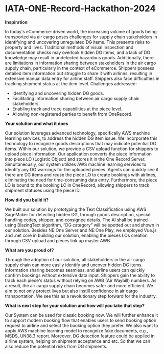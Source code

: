 # IATA-ONE-Record-Hackathon-2024

**Inspiration**

In today's eCommerce-driven world, the increasing volume of goods being transported via air cargo poses challenges for supply chain stakeholders in identifying and uncovering unregulated DG items. This presents risks to property and lives. Traditional methods of visual inspection and documentation checks may overlook hidden DG items, and a lack of DG knowledge may result in undetected hazardous goods.
Additionally, there are limitations in information sharing between stakeholders in the air cargo supply chain, particularly in the context of eCommerce. Shippers possess detailed item information but struggle to share it with airlines, resulting in extensive manual data entry for airline staff. Shippers also face difficulties in tracking shipment status at the item level.
Challenges addressed:
- Identifying and uncovering hidden DG goods.
- Facilitating information sharing between air cargo supply chain stakeholders.
- Enabling track and trace capabilities at the piece level.
- Allowing non-registered parties to benefit from OneRecord.

**Your solution and what it does**

Our solution leverages advanced technology, specifically AWS machine learning services, to address the hidden DG item issue. We incorporate this technology to recognize goods descriptions that may indicate potential DG items.
Within our solution, we provide a CSV upload function for shippers to upload piece information. Our application converts the piece information into piece LO (Logistic Object) and stores it in the One Record Server. Simultaneously, our system utilizes AWS machine learning services to identify any DG warnings for the uploaded pieces. Agents can quickly see if there are DG items and reuse the piece LO to create bookings with airlines, eliminating the need for time-consuming data entry. Furthermore, the piece LO is bound to the booking LO in OneRecord, allowing shippers to track shipment statuses using the piece ID.

**How did you build it?**

We built our solution by prototyping the Text Classification using AWS SageMaker for detecting hidden DG, through goods description, special handling codes, shipper, and consignee details. The AI shall be trained using BlazingText algorithm, “DG category” will be spotted out and shown in our solution. Besides NE:One Server and NE:One Play, we employed Vue.js and .net core in building our solution, enabling the pieces LOs creation through CSV upload and pieces link up master AWB.

**What are you proud of?**

Through the adoption of our solution, all stakeholders in the air cargo supply chain can more easily identify and uncover hidden DG items. Information sharing becomes seamless, and airline users can quickly confirm bookings without extensive data input. Shippers gain the ability to track each piece's status without relying on AWB (Air Waybill) numbers. As a result, the air cargo supply chain becomes safer and more efficient.
We aim to not only protect lives but also instill confidence in air cargo transportation. We see this as a revolutionary step forward for the industry.

**What is next step for your solution and how will you take that step?**

Our System can be used for classic booking now. We will further enhance it to support modern booking flow that enables users to send booking option request to airline and select the booking option they prefer.
We also want to apply AWS machine learning model to recognize fake documents, e.g., MSDS, UN38.3 report. Moreover, DG detection feature could be applied in airline system, helping on shipment acceptance and etc. So that we can also reduce the potential risks from DG shipments.

